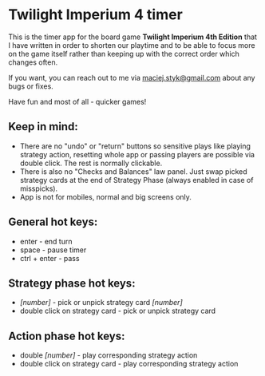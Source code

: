 # Twilight Imperium 4 timer

This is the timer app for the board game **Twilight Imperium 4th Edition** that I have written in order to shorten our playtime and to be able to focus more on the game itself rather than keeping up with the correct order which changes often. 

If you want, you can reach out to me via maciej.styk@gmail.com about any bugs or fixes.

Have fun and most of all - quicker games!

## Keep in mind: ##

- There are no "undo" or "return" buttons so sensitive plays like playing strategy action, resetting whole app or passing players are possible via double click. The rest is normally clickable. 
- There is also no "Checks and Balances" law panel. Just swap picked strategy cards at the end of Strategy Phase (always enabled in case of misspicks).
- App is not for mobiles, normal and big screens only.


## General hot keys:

- enter - end turn
- space - pause timer
- ctrl + enter - pass

## Strategy phase hot keys:

- *[number]* - pick or unpick strategy card *[number]*
- double click on strategy card - pick or unpick strategy card

## Action phase hot keys:

- double *[number]* - play corresponding strategy action
- double click on strategy card - play corresponding strategy action
